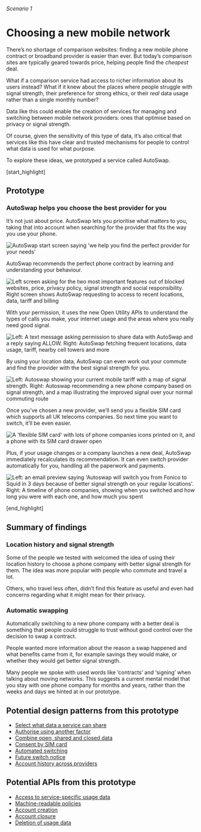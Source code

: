 ###### Scenario 1
# Choosing a new mobile network

There&rsquo;s no shortage of comparison websites: finding a new mobile phone contract or broadband provider is easier than ever. But today&rsquo;s comparison sites are typically geared towards price, helping people find the _cheapest_ deal.

What if a comparison service had access to richer information about its users instead? What if it knew about the places where people struggle with signal strength, their preference for strong ethics, or their _real_ data usage rather than a single monthly number?

Data like this could enable the creation of services for managing and switching between mobile network providers: ones that optimise based on privacy or signal strength.

Of course, given the sensitivity of this type of data, it&rsquo;s also critical that services like this have clear and trusted mechanisms for people to control what data is used for what purpose.

To explore these ideas, we prototyped a service called AutoSwap.


[start_highlight]

## Prototype
### AutoSwap helps you choose the best provider for you

It&rsquo;s not just about price. AutoSwap lets you prioritise what matters to you, taking that into account when searching for the provider that fits the way you use your phone.

![AutoSwap start screen saying 'we help you find the perfect provider for your needs'](/images/AutoSwap_screen-1_v2.jpg)

AutoSwap recommends the perfect phone contract by learning and understanding your behaviour.

![Left screen asking for the two most important features out of blocked websites, price, privacy policy, signal strength and social responsibility. Right screen shows AutoSwap requesting to access to recent locations, data, tariff and billing](/images/AutoSwap_screen-23_v2.jpg)

With your permission, it uses the new Open Utility APIs to understand the types of calls you make, your internet usage and the areas where you really need good signal.

![Left: A text message asking permission to share data with AutoSwap and a reply saying ALLOW. Right: AutoSwap fetching frequent locations, data usage, tariff, nearby cell towers and more](/images/AutoSwap_screen-45_v2.jpg)

By using your location data, AutoSwap can even work out your commute and find the provider with the best signal strength for you.

![Left: Autoswap showing your current mobile tariff with a map of signal strength. Right: Autoswap recommending a new phone company based on signal strength, and a map illustrating the improved signal over your normal commuting route](/images/AutoSwap_screen-67_v2.jpg)

Once you&rsquo;ve chosen a new provider, we&rsquo;ll send you a flexible SIM card which supports all UK telecoms companies. So next time you want to switch, it&rsquo;ll be even easier.

![A 'flexible SIM card' with lots of phone companies icons printed on it, and a phone with its SIM card drawer open](/images/Flexible-SIM-card_v1.jpg)

Plus, if your usage changes or a company launches a new deal, AutoSwap immediately recalculates its recommendation. It can even switch provider automatically for you, handling all the paperwork and payments.

![Left: an email preview saying 'Autoswap will switch you from Fonico to Squid in 3 days because of better signal strength on your regular locations'. Right: A timeline of phone companies, showing when you switched and how long you were with each one, and how much you spent](/images/AutoSwap_screen-89_v2.jpg)

[end_highlight]

## Summary of findings

### Location history and signal strength

Some of the people we tested with welcomed the idea of using their location history to choose a phone company with better signal strength for them. The idea was more popular with people who commute and travel a lot.

Others, who travel less often, didn&rsquo;t find this feature as useful and even had concerns regarding what it might mean for their privacy.

### Automatic swapping

Automatically switching to a new phone company with a better deal is something that people could struggle to trust without good control over the decision to swap a contract.

People wanted more information about the reason a swap happened and what benefits came from it, for example savings they would make, or whether they would get better signal strength.

Many people we spoke with used words like &lsquo;contracts&rsquo; and &lsquo;signing&rsquo; when talking about moving networks. This suggests a current mental model that you stay with one phone company for months and years, rather than the weeks and days we hinted at in our prototype.


## Potential design patterns from this prototype

* [Select what data a service can share](/potential-design-patterns-for-open-apis-in-the-utilities-sector#selectwhatdataaservicecanshare)
* [Authorise using another factor](/potential-design-patterns-for-open-apis-in-the-utilities-sector#authoriseusinganotherfactor)
* [Combine open, shared and closed data](/potential-design-patterns-for-open-apis-in-the-utilities-sector#combineopensharedandcloseddata)
* [Consent by SIM card](/potential-design-patterns-for-open-apis-in-the-utilities-sector#consentbysimcard)
* [Automated switching](/potential-design-patterns-for-open-apis-in-the-utilities-sector#automatedswitching)
* [Future switch notice](/potential-design-patterns-for-open-apis-in-the-utilities-sector#futureswitchnotice)
* [Account history across providers](/potential-design-patterns-for-open-apis-in-the-utilities-sector#accounthistoryacrossproviders)

## Potential APIs from this prototype

* [Access to service-specific usage data](/potential-open-apis-for-the-telecoms-sector#accesstoservicespecificusagedata)
* [Machine-readable policies](/potential-open-apis-for-the-telecoms-sector#machinereadablepolicies)
* [Account creation](/potential-open-apis-for-the-telecoms-sector#accountcreation)
* [Account closure](/potential-open-apis-for-the-telecoms-sector#accountclosure)
* [Deletion of usage data](/potential-open-apis-for-the-telecoms-sector#deletionofusagedata)
